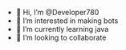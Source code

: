 - 👋 Hi, I’m @Developer780
- 👀 I’m interested in making bots
- 🌱 I’m currently learning java
- 💞️ I’m looking to collaborate 



